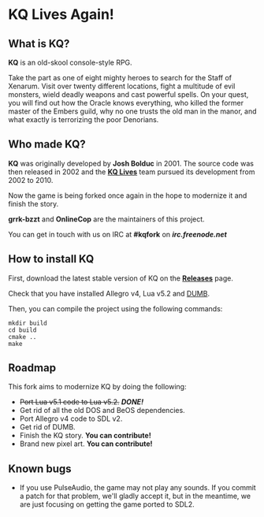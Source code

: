 KQ Lives Again!
===============

What is KQ?
-----------

**KQ** is an old-skool console-style RPG.

Take the part as one of eight mighty heroes to search for the Staff of Xenarum.  Visit over twenty different locations, fight a multitude of evil monsters, wield deadly weapons and cast powerful spells. On your quest, you will find out how the Oracle knows everything, who killed the former master of the Embers guild, why no one trusts the old man in the manor, and what exactly is terrorizing the poor Denorians.

Who made KQ?
------------

**KQ** was originally developed by **Josh Bolduc** in 2001. The source code was then released in 2002 and the **[KQ Lives](http://sourceforge.net/projects/kqlives/)** team pursued its development from 2002 to 2010.

Now the game is being forked once again in the hope to modernize it and finish the story.

**grrk-bzzt** and **OnlineCop** are the maintainers of this project.

You can get in touch with us on IRC at **#kqfork** on ***irc.freenode.net***

How to install KQ
-----------------

First, download the latest stable version of KQ on the **[Releases](https://github.com/grrk-bzzt/kq-fork/releases)** page.

Check that you have installed Allegro v4, Lua v5.2 and [DUMB](http://sourceforge.net/projects/dumb/).

Then, you can compile the project using the following commands:
```
mkdir build
cd build
cmake ..
make
```

Roadmap
-------

This fork aims to modernize KQ by doing the following:
* ~~Port Lua v5.1 code to Lua v5.2.~~ ***DONE!***
* Get rid of all the old DOS and BeOS dependencies.
* Port Allegro v4 code to SDL v2.
* Get rid of DUMB.
* Finish the KQ story. **You can contribute!**
* Brand new pixel art. **You can contribute!**

Known bugs
----------

* If you use PulseAudio, the game may not play any sounds. If you commit a patch for that problem, we'll gladly accept it, but in the meantime, we are just focusing on getting the game ported to SDL2.

